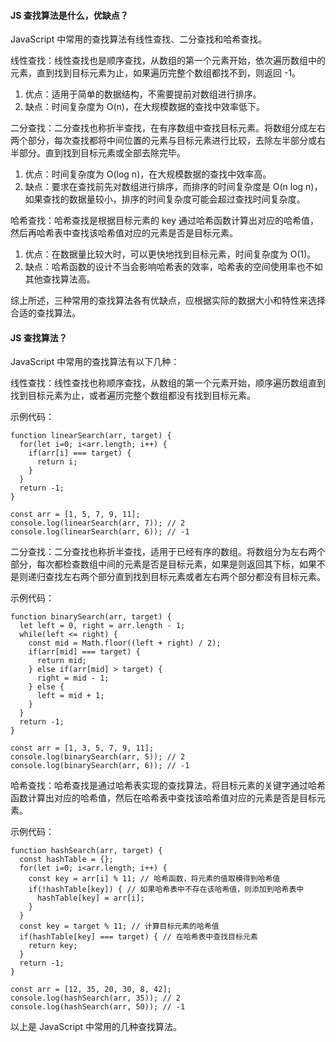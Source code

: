 <!--
 * @Author: Shu Binqi
 * @Date: 2023-03-19 14:35:36
 * @LastEditors: Shu Binqi
 * @LastEditTime: 2023-04-27 23:05:16
 * @Description: 查找算法
 * @Version: 1.0.0
 * @FilePath: \interviewQuestionsc:\Git\interviewQuestions\前端基础\数据结构与算法\算法\查找算法.md
-->

#### JS 查找算法是什么，优缺点？

JavaScript 中常用的查找算法有线性查找、二分查找和哈希查找。

线性查找：线性查找也是顺序查找，从数组的第一个元素开始，依次遍历数组中的元素，直到找到目标元素为止，如果遍历完整个数组都找不到，则返回 -1。

1. 优点：适用于简单的数据结构，不需要提前对数组进行排序。
1. 缺点：时间复杂度为 O(n)，在大规模数据的查找中效率低下。

二分查找：二分查找也称折半查找，在有序数组中查找目标元素。将数组分成左右两个部分，每次查找都将中间位置的元素与目标元素进行比较，去除左半部分或右半部分。直到找到目标元素或全部去除完毕。

1. 优点：时间复杂度为 O(log n)，在大规模数据的查找中效率高。
1. 缺点：要求在查找前先对数组进行排序，而排序的时间复杂度是 O(n log n)，如果查找的数据量较小，排序的时间复杂度可能会超过查找时间复杂度。

哈希查找：哈希查找是根据目标元素的 key 通过哈希函数计算出对应的哈希值，然后再哈希表中查找该哈希值对应的元素是否是目标元素。

1. 优点：在数据量比较大时，可以更快地找到目标元素，时间复杂度为 O(1)。
1. 缺点：哈希函数的设计不当会影响哈希表的效率，哈希表的空间使用率也不如其他查找算法高。

综上所述，三种常用的查找算法各有优缺点，应根据实际的数据大小和特性来选择合适的查找算法。

#### JS 查找算法？

JavaScript 中常用的查找算法有以下几种：

线性查找：线性查找也称顺序查找，从数组的第一个元素开始，顺序遍历数组直到找到目标元素为止，或者遍历完整个数组都没有找到目标元素。

示例代码：

```
function linearSearch(arr, target) {
  for(let i=0; i<arr.length; i++) {
    if(arr[i] === target) {
      return i;
    }
  }
  return -1;
}

const arr = [1, 5, 7, 9, 11];
console.log(linearSearch(arr, 7)); // 2
console.log(linearSearch(arr, 6)); // -1
```

二分查找：二分查找也称折半查找，适用于已经有序的数组。将数组分为左右两个部分，每次都检查数组中间的元素是否是目标元素，如果是则返回其下标，如果不是则递归查找左右两个部分直到找到目标元素或者左右两个部分都没有目标元素。

示例代码：

```
function binarySearch(arr, target) {
  let left = 0, right = arr.length - 1;
  while(left <= right) {
    const mid = Math.floor((left + right) / 2);
    if(arr[mid] === target) {
      return mid;
    } else if(arr[mid] > target) {
      right = mid - 1;
    } else {
      left = mid + 1;
    }
  }
  return -1;
}

const arr = [1, 3, 5, 7, 9, 11];
console.log(binarySearch(arr, 5)); // 2
console.log(binarySearch(arr, 6)); // -1
```

哈希查找：哈希查找是通过哈希表实现的查找算法，将目标元素的关键字通过哈希函数计算出对应的哈希值，然后在哈希表中查找该哈希值对应的元素是否是目标元素。

示例代码：

```
function hashSearch(arr, target) {
  const hashTable = {};
  for(let i=0; i<arr.length; i++) {
    const key = arr[i] % 11; // 哈希函数，将元素的值取模得到哈希值
    if(!hashTable[key]) { // 如果哈希表中不存在该哈希值，则添加到哈希表中
      hashTable[key] = arr[i];
    }
  }
  const key = target % 11; // 计算目标元素的哈希值
  if(hashTable[key] === target) { // 在哈希表中查找目标元素
    return key;
  }
  return -1;
}

const arr = [12, 35, 20, 30, 8, 42];
console.log(hashSearch(arr, 35)); // 2
console.log(hashSearch(arr, 50)); // -1
```

以上是 JavaScript 中常用的几种查找算法。
